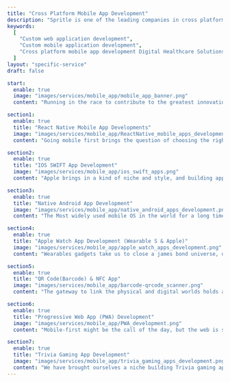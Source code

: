 ```yaml
---
title: "Cross Platform Mobile App Development"
description: "Spritle is one of the leading companies in cross platform mobile app development that allows your product to run on multiple mobile operating systems."
keywords:
  [
    "Custom web application development",
    "Custom mobile application development",
    "Cross platform mobile app development Digital Healthcare Solutions",
  ]
layout: "specific-service"
draft: false

start:
  enable: true
  image: "images/services/mobile_app/mobile_app_banner.png"
  content: "Running in the race to contribute to the greatest innovation of the 21st century, yet. Smart phones. Now a part of everyone’s body and lives,mobile development needs the utmost precision to deliver apps that work and that are loved to be used. We ace it!"

section1:
  enable: true
  title: "React Native Mobile App Developments"
  image: "images/services/mobile_app/ReactNative_mobile_apps_developments.png"
  content: "Going mobile first brings the question of choosing the right platform. Cross platform frameworks are the way to go if you want to launch across OS by optimizing the code production. Built by the minds at Facebook, React Native gives coders a platform to efficiently build reusable code. Our mobile consultants and react devs were among the earliest to adapt to this widely successful framework. Check in for a demo and be surprised at our portfolio"

section2:
  enable: true
  title: "IOS SWIFT App Development"
  image: "images/services/mobile_app/ios_swift_apps.png"
  content: "Apple brings in a kind of niche and style, and building app for iPhones gets you to share their sensibilities to build simple yet effective user experiences. The powerful devices, and when paired wearables brings in a plethora of opportunities in personal healthcare and environmental monitoring and personalized experience. We experts have been innovating with SWIFT for a decade now"

section3:
  enable: true
  title: "Native Android App Development"
  image: "images/services/mobile_app/native_android_apps_development.png"
  content: "The Most widely used mobile OS in the world for a long time now, brings in flexible opportunities to innovate with completely unexplored ideas and try to share it with the largest user base. Google, just as it dominates most other segments they compete in, have made development teams across the globe to adapt to Android Development. We love to build Android Apps. Take a look at our Android case studies"

section4:
  enable: true
  title: "Apple Watch App Development (Wearable S & Apple)"
  image: "images/services/mobile_app/apple_watch_apps_development.png"
  content: "Wearables gadgets take us to close a james bond universe, doesn't it. It is a technology that has not been explored to its complete potential yet but there are already so many utilities. Continuous live monitoring of personal healthcare or for remote patient monitoring, environment and personal behavioral pattern based personalized user experience and even for user security. Talk to us to see our case study where we explore into monitoring and quantifying user's mental and emotional response to therapy."

section5:
  enable: true
  title: "QR Code(Barcode) & NFC App"
  image: "images/services/mobile_app/barcode-qrcode_scanner.png"
  content: "The gateway to link the physical and digital worlds holds a primal role in several real world industrial applications. We have built several robust enterprise solutions using QR code as a functional core for logistics, manufacturing, fleet management, inventory and many more domains. Coupled with our process automation, advanced analytics and our experts have built. Hear from us about our custom mobile app solution to manage and audit inventory for a large pan-indian government organization."

section6:
  enable: true
  title: "Progressive Web App (PWA) Development"
  image: "images/services/mobile_app/PWA_development.png"
  content: "Mobile-first might be the call of the day, but the web is still ruling the roost. How do we bridge the gap. Go Progressive and use the latest web tech capabilities to build web apps that are mobile-experience ready."

section7:
  enable: true
  title: "Trivia Gaming App Development"
  image: "images/services/mobile_app/trivia_gaming_apps_development.png"
  content: "We have brought ourselves a niche building Trivia gaming apps that are compelling to use. With excellent user experience, superior designs and our newest tech we have built some very successful gaming apps played by several hundreds of thousands of user everyday globally. Video streaming could get tricky if you do not have experts building it for you. Talk to us to bring your next game idea into life."
---
```

